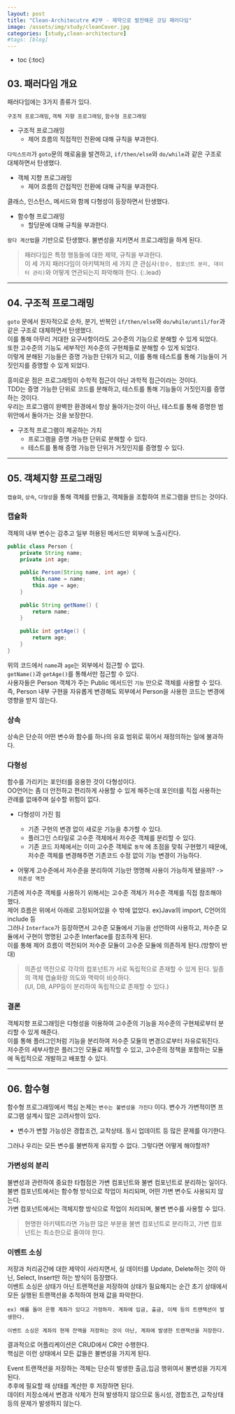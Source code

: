 ```yaml
---
layout: post
title: "Clean-Architecutre #2부 - 제약으로 발전해온 코딩 패러다임"
image: /assets/img/study/cleanCover.jpg
categories: [study,clean-architecture]
#tags: [blog]
---
```

* toc
{:toc}


## 03. 패러다임 개요

패러다임에는 3가지 종류가 있다.

`구조적 프로그래밍`, `객체 지향 프로그래밍`, `함수형 프로그래밍`

* 구조적 프로그래밍
    * 제어 흐름의 직접적인 전환에 대해 규칙을 부과한다.

`다익스트라`가 `goto`문의 해로움을 발견하고, `if/then/else`와 `do/while`과 같은 구조로 대체하면서 탄생했다.

* 객체 지향 프로그래밍
    * 제어 흐름의 간접적인 전환에 대해 규칙을 부과한다.

클래스, 인스턴스, 메서드와 함께 다형성이 등장하면서 탄생했다.

* 함수형 프로그래밍
    * 할당문에 대해 규칙을 부과한다.

`람다 계산법`을 기반으로 탄생했다. 불변성을 지키면서 프로그래밍을 하게 된다.



>패러다임은 특정 행동들에 대한 제약, 규칙을 부과한다.<br>
>이 세 가지 패러다임이 아키텍쳐의 세 가지 큰 관심사`(함수, 컴포넌트 분리, 데이터 관리)`와 어떻게 연관되는지 파악해야 한다.
{:.lead}


---

## 04. 구조적 프로그래밍

`goto` 문에서 원자적으로 순차, 분기, 반복인 `if/then/else`와 `do/while/until/for`과 같은 구조로 대체하면서 탄생했다.<br>
이를 통해 아무리 거대한 요구사항이라도 고수준의 기능으로 분해할 수 있게 되었다.<br>
또한 고수준의 기능도 세부적인 저수준의 구현체들로 분해할 수 있게 되었다.<br>
이렇게 분해된 기능들은 증명 가능한 단위가 되고, 이를 통해 테스트를 통해 기능들이 거짓인지를 증명할 수 있게 되었다.<br>

흥미로운 점은 프로그래밍이 수학적 접근이 아닌 과학적 접근이라는 것이다.<br>
TDD는 증명 가능한 단위로 코드를 분해하고, 테스트를 통해 기능들이 거짓인지를 증명하는 것이다.<br>
우리는 프로그램이 완벽한 환경에서 항상 돌아가는것이 아닌, 테스트를 통해 증명한 범위안에서 돌아가는 것을 보장한다.<br>

* 구조적 프로그램이 제공하는 가치
    * 프로그램을 증명 가능한 단위로 분해할 수 있다.
    * 테스트를 통해 증명 가능한 단위가 거짓인지를 증명할 수 있다.


---

## 05. 객체지향 프로그래밍

`캡슐화`, `상속`, `다형성`을 통해 객체를 만들고, 객체들을 조합하여 프로그램을 만드는 것이다.<br>


### 캡슐화

객체의 내부 변수는 감추고 일부 허용된 메서드만 외부에 노출시킨다.<br>

```java
public class Person {
    private String name;
    private int age;
     
    public Person(String name, int age) {
        this.name = name;
        this.age = age;
    }
     
    public String getName() {
        return name;
    }
     
    public int getAge() {
        return age;
    }
}
```

위의 코드에서 `name`과 `age`는 외부에서 접근할 수 없다.<br>
`getName()`과 `getAge()`를 통해서만 접근할 수 있다.<br>
사용자들은 Person 객체가 주는 Public 메서드인 `기능` 만으로 객체를 사용할 수 있다.<br>
즉, Person 내부 구현을 자유롭게 변경해도 외부에서 Person을 사용한 코드는 변경에 영향을 받지 않는다.<br>


### 상속

상속은 단순히 어떤 변수와 함수를 하나의 유효 범위로 묶어서 재정의하는 일에 불과하다.

### 다형성

함수를 가리키는 포인터를 응용한 것이 다형성이다.<br>
OO언어는 좀 더 안전하고 편리하게 사용할 수 있게 해주는데 포인터를 직접 사용하는 관례를 없애주며 실수할 위험이 없다.<br>


* 다형성이 가진 힘
    * 기존 구현의 변경 없이 새로운 기능을 추가할 수 있다.
    * 플러그인 스타일로 고수준 객체에서 저수준 객체를 분리할 수 있다.
    * 기존 코드 자체에서는 이미 고수준 객체로 `동작` 에 초점을 맞춰 구현했기 때문에, 저수준 객체를 변경해주면 기존코드 수정 없이 기능 변경이 가능하다.

* 어떻게 고수준에서 저수준을 분리하여 기능만 명명해 사용이 가능하게 됐을까? -> `의존성 역전`

기존에 저수준 객체를 사용하기 위해서는 고수준 객체가 저수준 객체를 직접 참조해야 했다.<br>
제어 흐름은 위에서 아래로 고정되어있을 수 밖에 없었다. ex)Java의 import, C언어의 include 등<br>
그러나 `Interface`가 등장하면서 고수준 모듈에서 기능을 선언하여 사용하고, 저수준 모듈에서 구현이 명명된 고수준 Interface를 참조하게 된다.<br>
이를 통해 제어 흐름이 역전되어 저수준 모듈이 고수준 모듈에 의존하게 된다.(방향이 반대)<br>

> 의존성 역전으로 각각의 컴포넌트가 서로 독립적으로 존재할 수 있게 된다. 일종의 객체 캡슐화랑 의도와 맥락이 비슷하다.<br>
> (UI, DB, APP등이 분리하여 독립적으로 존재할 수 있다.)


### 결론

객체지향 프로그래밍은 다형성을 이용하여 고수준의 기능을 저수준의 구현체로부터 분리할 수 있게 해준다.<br>
이를 통해 플러그인처럼 기능을 분리하여 저수준 모듈의 변경으로부터 자유로워진다.<br>
저수준의 세부사항은 플러그인 모듈로 제작할 수 있고, 고수준의 정책을 포함하는 모듈에 독립적으로 개발하고 배포할 수 있다.<br>


---

## 06. 함수형

함수형 프로그래밍에서 핵심 논제는 `변수는 불변성을 가진다` 이다. 변수가 가변적이면 프로그램 설계시 많은 고려사항이 있다.
* 변수가 변할 가능성은 경합조건, 교착상태. 동시 업데이트 등 많은 문제를 야기한다.

그러나 우리는 모든 변수를 불변하게 유지할 수 없다. 그렇다면 어떻게 해야할까?

### 가변성의 분리

불변성과 관련하여 중요한 타협점은 가변 컴포넌트와 불변 컴포넌트로 분리하는 일이다.<br>
불변 컴포넌트에서는 함수형 방식으로 작업이 처리되며, 어떤 가변 변수도 사용되지 않는다.<br>
가변 컴포넌트에서는 객체지향 방식으로 작업이 처리되며, 불변 변수를 사용할 수 있다.<br>

> 현명한 아키텍트라면 가능한 많은 부분을 불변 컴포넌트로 분리하고, 가변 컴포넌트는 최소한으로 줄여야 한다.

### 이벤트 소싱

저장과 처리공간에 대한 제약이 사라지면서, 실 데이터를 Update, Delete하는 것이 아닌, Select, Insert만 하는 방식이 등장했다.<br>
이벤트 소싱은 상태가 아닌 트랜잭션을 저장하여 상태가 필요해지는 순간 초기 상태에서 모든 실행된 트랜잭션을 추적하여 현재 값을 파악한다.<br>

```
ex) 예를 들어 은행 계좌가 있다고 가정하자. 계좌에 입금, 출금, 이체 등의 트랜잭션이 발생한다.

이벤트 소싱은 계좌의 현재 잔액을 저장하는 것이 아닌, 계좌에 발생한 트랜잭션을 저장한다.

```

결과적으로 어플리케이션은 CRUD에서 CR만 수행한다.<br>
핵심은 이런 상태에서 모든 값들은 불변성을 가지게 된다.<br>

Event 트랜잭션을 저장하는 객체는 단순히 발생한 출금,입금 행위여서 불변성을 가지게 된다.<br>
추후에 필요할 때 상태를 계산한 후 저장하면 된다.<br>
데이터 저장소에서 변경과 삭제가 전혀 발생하지 않으므로 동시성, 경합조건, 교착상태 등의 문제가 발생하지 않는다.<br>



